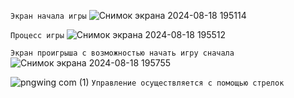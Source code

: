 `Экран начала игры`
![Снимок экрана 2024-08-18 195114](https://github.com/user-attachments/assets/c99ea83d-31ae-4dc0-96af-d55f2e92a116)

`Процесс игры`
![Снимок экрана 2024-08-18 195512](https://github.com/user-attachments/assets/571bfbac-5f9c-4b2c-bd7f-3840b1c8bd07)

`Экран проигрыша с возможностью начать игру сначала`
![Снимок экрана 2024-08-18 195755](https://github.com/user-attachments/assets/657626b9-5182-4e98-a099-9b0ccbceaa58)



![pngwing com (1)](https://github.com/user-attachments/assets/f42f4a08-7da4-4617-bf37-110cb5d8cf8a)
`Управление осуществляется с помощью стрелок`
